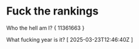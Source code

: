 # Fuck the rankings

Who the hell am I?
{ 11361663 }

What fucking year is it?
[ 2025-03-23T12:46:40Z ]
